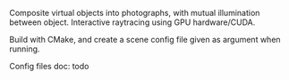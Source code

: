 Composite virtual objects into photographs, with mutual illumination between object. Interactive raytracing using GPU hardware/CUDA.

Build with CMake, and create a scene config file given as argument when running.

Config files doc: todo
